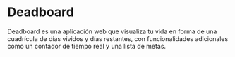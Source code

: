 # Deadboard
Deadboard es una aplicación web que visualiza tu vida en forma de una cuadrícula de días vividos y días restantes, con funcionalidades adicionales como un contador de tiempo real y una lista de metas.
